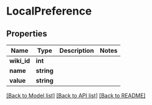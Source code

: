 # LocalPreference

## Properties
Name | Type | Description | Notes
------------ | ------------- | ------------- | -------------
**wiki_id** | **int** |  | 
**name** | **string** |  | 
**value** | **string** |  | 

[[Back to Model list]](../README.md#documentation-for-models) [[Back to API list]](../README.md#documentation-for-api-endpoints) [[Back to README]](../README.md)


